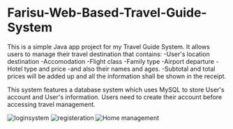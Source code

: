 # Farisu-Web-Based-Travel-Guide-System

This is a simple Java app project for my Travel Guide System. It allows users to manage their travel destination that contains:
-User's location destination
-Accomodation
-Flight class
-Family type
-Airport departure
-Hotel type and price 
-and also their names and ages. 
-Subtotal and total prices will be added up and all the information shall be shown in the receipt. 

This system features a database system which uses MySQL to store User's account and User's information. Users need to create their account before accessing travel management.

![loginsystem](https://user-images.githubusercontent.com/98644709/159411014-acc6b029-6f5b-4bae-8731-c5daca5d39c9.PNG)
![registeration](https://user-images.githubusercontent.com/98644709/159411021-5474ce0f-d26c-43bf-a3eb-a23f6b8388f4.PNG)
![Home management](https://user-images.githubusercontent.com/98644709/159411024-445b4da5-55d1-4221-b076-2b72656baefd.PNG)

